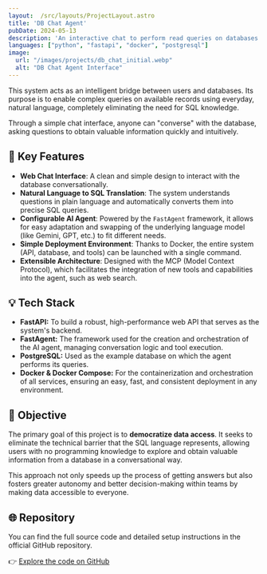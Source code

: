 ```yaml
---
layout:  /src/layouts/ProjectLayout.astro
title: 'DB Chat Agent'
pubDate: 2024-05-13
description: 'An interactive chat to perform read queries on databases using natural language, powered by AI agents.'
languages: ["python", "fastapi", "docker", "postgresql"]
image:
  url: "/images/projects/db_chat_initial.webp"
  alt: "DB Chat Agent Interface"
---
```


This system acts as an intelligent bridge between users and databases. Its purpose is to enable complex queries on available records using everyday, natural language, completely eliminating the need for SQL knowledge.

Through a simple chat interface, anyone can "converse" with the database, asking questions to obtain valuable information quickly and intuitively.

## 🧩 Key Features

-   **Web Chat Interface**: A clean and simple design to interact with the database conversationally.
-   **Natural Language to SQL Translation**: The system understands questions in plain language and automatically converts them into precise SQL queries.
-   **Configurable AI Agent**: Powered by the `FastAgent` framework, it allows for easy adaptation and swapping of the underlying language model (like Gemini, GPT, etc.) to fit different needs.
-   **Simple Deployment Environment**: Thanks to Docker, the entire system (API, database, and tools) can be launched with a single command.
-   **Extensible Architecture**: Designed with the MCP (Model Context Protocol), which facilitates the integration of new tools and capabilities into the agent, such as web search.

## 💡 Tech Stack
-   **FastAPI:** To build a robust, high-performance web API that serves as the system's backend.
-   **FastAgent:** The framework used for the creation and orchestration of the AI agent, managing conversation logic and tool execution.
-   **PostgreSQL:** Used as the example database on which the agent performs its queries.
-   **Docker & Docker Compose:** For the containerization and orchestration of all services, ensuring an easy, fast, and consistent deployment in any environment.

## 🎯 Objective

The primary goal of this project is to **democratize data access**. It seeks to eliminate the technical barrier that the SQL language represents, allowing users with no programming knowledge to explore and obtain valuable information from a database in a conversational way.

This approach not only speeds up the process of getting answers but also fosters greater autonomy and better decision-making within teams by making data accessible to everyone.

## 🌐 Repository

You can find the full source code and detailed setup instructions in the official GitHub repository.

👉 [Explore the code on GitHub](https://github.com/carlosDAC2020/db_agent)